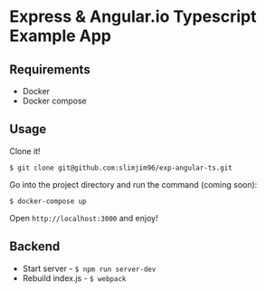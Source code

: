 # Express & Angular.io Typescript Example App

## Requirements

- Docker
- Docker compose

## Usage

Clone it!

```
$ git clone git@github.com:slimjim96/exp-angular-ts.git
```

Go into the project directory and run the command (coming soon):

```
$ docker-compose up
```

Open `http://localhost:3000` and enjoy!

## Backend

- Start server - `$ npm run server-dev`
- Rebuild index.js - `$ webpack`
